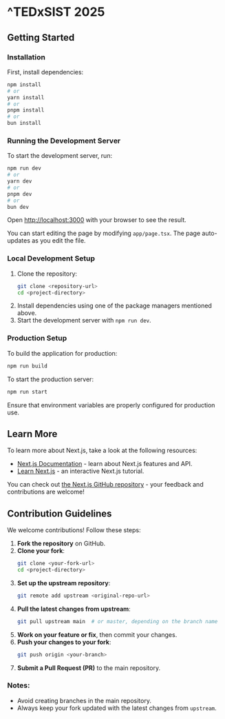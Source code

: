 # ^TEDxSIST 2025

## Getting Started

### Installation

First, install dependencies:

```bash
npm install
# or
yarn install
# or
pnpm install
# or
bun install
```

### Running the Development Server

To start the development server, run:

```bash
npm run dev
# or
yarn dev
# or
pnpm dev
# or
bun dev
```

Open [http://localhost:3000](http://localhost:3000) with your browser to see the result.

You can start editing the page by modifying `app/page.tsx`. The page auto-updates as you edit the file.

### Local Development Setup

1. Clone the repository:
   ```bash
   git clone <repository-url>
   cd <project-directory>
   ```
2. Install dependencies using one of the package managers mentioned above.
3. Start the development server with `npm run dev`.

### Production Setup

To build the application for production:

```bash
npm run build
```

To start the production server:

```bash
npm run start
```

Ensure that environment variables are properly configured for production use.

## Learn More

To learn more about Next.js, take a look at the following resources:

- [Next.js Documentation](https://nextjs.org/docs) - learn about Next.js features and API.
- [Learn Next.js](https://nextjs.org/learn) - an interactive Next.js tutorial.

You can check out [the Next.js GitHub repository](https://github.com/vercel/next.js) - your feedback and contributions are welcome!

## Contribution Guidelines

We welcome contributions! Follow these steps:

1. **Fork the repository** on GitHub.
2. **Clone your fork**:
   ```bash
   git clone <your-fork-url>
   cd <project-directory>
   ```
3. **Set up the upstream repository**:
   ```bash
   git remote add upstream <original-repo-url>
   ```
4. **Pull the latest changes from upstream**:
   ```bash
   git pull upstream main  # or master, depending on the branch name
   ```
5. **Work on your feature or fix**, then commit your changes.
6. **Push your changes to your fork**:
   ```bash
   git push origin <your-branch>
   ```
7. **Submit a Pull Request (PR)** to the main repository.

### Notes:

- Avoid creating branches in the main repository.
- Always keep your fork updated with the latest changes from `upstream`.
